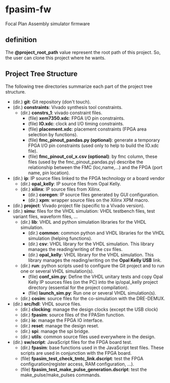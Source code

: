 # fpasim-fw
Focal Plan Assembly simulator firmware

## definition
  The **@project_root_path** value represent the root path of this project. So, the user can clone this project where he wants. 


## Project Tree Structure

The following tree directories summarize each part of the project tree structure.

* (dir.) **git**: Git repository (don't touch).
* (dir.) **constraints**: Vivado synthesis tool constraints.
	* (dir.) **constrs_1**: vivado constraint files.
		* (file) **xem7350.xdc**: FPGA I/O pin constraints.
		* (file) **IO.xdc**: clock and I/O timing constraints.
		* (file) **placement.xdc**: placement constraints (FPGA area selection by functions).
		* (file) **fmc_pinout_pandas.py (optional)**: generate a temporary FPGA I/O pin constraints (used only to help to build the IO.xdc file).
		* (file) **fmc_pinout_col_x.csv (optional)**: by fmc column, these files (used by the fmc_pinout_pandas.py) describe the relationship between the FMC (loc,name,...) and the FPGA (port name, pin location).
* (dir.) **ip**: IP source files linked to the FPGA technology or a board vendor
	* (dir.) **opal_kelly**: IP source files from Opal Kelly.
	* (dir.) **xilinx**: IP source files from Xilinx.
		* (dir.) **coregen**: IP source files generated by GUI configuration.
		* (dir.) **xpm**: wrapper source files on the Xilinx XPM macro.
* (dir.) **project**: Vivado project file (specific to a Vivado version).
* (dir.) **simu**: files for the VHDL simulation: VHDL testbench files, test variant files, waveform files, ...
	* (dir.) **lib**: VHDL and python simulation libraries for the VHDL simulation.
		* (dir.) **common**: common python and VHDL libraries for the VHDL simulation (helping functions).
		* (dir.) **csv**: VHDL library for the VHDL simulation. This library manages the reading/writing of the csv files.
		* (dir.) **opal_kelly**: VHDL library for the VHDL simulation. This library manages the reading/writing on the **Opal Kelly USB** link.
	* (dir.) **run**: python scripts used to configure the Git project and to run one or several VHDL simulation(s).
		* (file) **conf_sim.py**: Define the VHDL unitary tests and copy Opal Kelly IP sources files (on the PC) into the ip/opal_kelly project directory (essential for the project compilation).
		* (file) **launch_sim.py**: Run one or several VHDL simulation(s).
	* (dir.) **cosim**: source files for the co-simulation with the DRE-DEMUX.
* (dir.) **src/hdl**: VHDL source files.
	* (dir.) **clocking**: manage the design clocks (except the USB clock)
	* (dir.) **fpasim**: source files of the FPASim function.
	* (dir.) **io**: manage the FPGA IO interface.
	* (dir.) **reset**: manage the design reset.
	* (dir.) **spi**: manage the spi bridge.
	* (dir.) **utils**: common source files used everywhere in the design.
* (dir.) **sw/script**: JavaScript files for the FPGA board test.
	* (dir.) **fpasim**: base functions used in the JavaScript test files. These scripts are used in conjunction with the FPGA board.
	* (file) **fpasim_test_check_tmtc_link.dscript**: test the FPGA configuration(register access, RAM configuration, ...).
	* (file) **fpasim_test_make_pulse_generation.dscript**: test the make_pulse/make_pulses commands.







